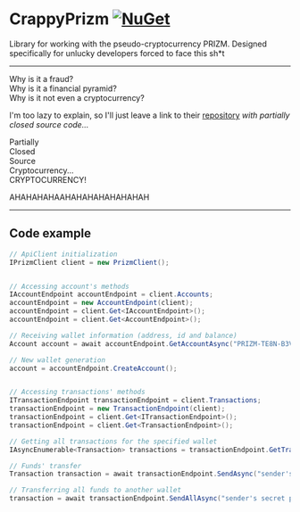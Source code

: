 # CrappyPrizm [![NuGet][badge]][nuget]

Library for working with the pseudo-cryptocurrency PRIZM. Designed specifically for unlucky developers forced to face this sh*t

-------------

Why is it a fraud?<br>
Why is it a financial pyramid?<br>
Why is it not even a cryptocurrency?<br>

I'm too lazy to explain, so I'll just leave a link to their [repository][crappy-repo] *with partially closed source code...*

Partially<br>
Сlosed<br>
Source<br>
Cryptocurrency...<br>
CRYPTOCURRENCY!

AHAHAHAHAAHAHAHAHAHAHAHAH

-----

## Code example

```csharp
// ApiClient initialization
IPrizmClient client = new PrizmClient();


// Accessing account's methods
IAccountEndpoint accountEndpoint = client.Accounts;
accountEndpoint = new AccountEndpoint(client);
accountEndpoint = client.Get<IAccountEndpoint>();
accountEndpoint = client.Get<AccountEndpoint>();

// Receiving wallet information (address, id and balance)
Account account = await accountEndpoint.GetAccountAsync("PRIZM-TE8N-B3VM-JJQH-5NYJB");

// New wallet generation
account = accountEndpoint.CreateAccount();


// Accessing transactions' methods
ITransactionEndpoint transactionEndpoint = client.Transactions;
transactionEndpoint = new TransactionEndpoint(client);
transactionEndpoint = client.Get<ITransactionEndpoint>();
transactionEndpoint = client.Get<TransactionEndpoint>();

// Getting all transactions for the specified wallet
IAsyncEnumerable<Transaction> transactions = transactionEndpoint.GetTransactionsAsync("PRIZM-TE8N-B3VM-JJQH-5NYJB");

// Funds' transfer
Transaction transaction = await transactionEndpoint.SendAsync("sender's secret phrase", "recipient's public key", 42);

// Transferring all funds to another wallet
transaction = await transactionEndpoint.SendAllAsync("sender's secret phrase", "recipient's public key");
```

[nuget]: https://www.nuget.org/packages/CrappyPrizm/ 
[badge]: https://img.shields.io/nuget/v/CrappyPrizm
[crappy-repo]: https://github.com/prizmspace/PrizmCore